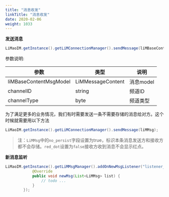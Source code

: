 ```yaml
---
title: "消息收发"
linkTitle: "消息收发"
date: 2020-02-06
weight: 1033
---
```


**发送消息**
```java
LiMaoIM.getInstance().getLiMConnectionManager().sendMessage(liMBaseContentMsgModel, channelID, channelType);
```

参数说明:

| 参数                   | 类型              | 说明      |
| ---------------------- | ----------------- | --------- |
| liMBaseContentMsgModel | LiMMessageContent | 消息model |
| channelID              | string            | 频道ID    |
| channelType            | byte              | 频道类型  |

为了满足更多的业务情况，我们有时需要发送一条不需要存储的消息给对方。这个时候就需要用以下方法
```java
LiMaoIM.getInstance().getLiMConnectionManager().sendMessage(liMMsg);
```
>注：`LiMMsg`中的`no_persist`字段设置为true，标识本条消息发送方和接收方都不会存储。`red_dot`设置为`false`接收方收到消息不会显示红点。

**新消息监听**

```java
LiMaoIM.getInstance().getLiMMsgManager().addOnNewMsgListener("listener_key", new INewMsgListener() {
            @Override
            public void newMsg(List<LiMMsg> list) {
                // todo ...
            }
        });
```
